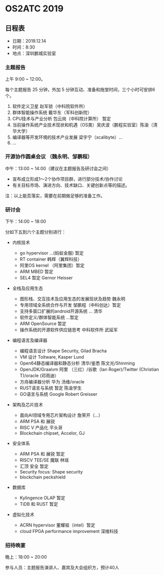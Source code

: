 # OS2ATC 2019

## 日程表

- 日期：2019.12.14
- 时间：8:30
- 地点：深圳鹏城实验室


### 主题报告

上午 9:00 \~ 12:00。

每个主题报告 25 分钟，外加 5 分钟互动、准备和拖堂时间，三个小时可安排6个。

1. 软件定义卫星 赵军锁（中科院软件所）
1. 群体智能操作系统 戴华东（军科创新院）
1. CPU技术与产业分析 包云岗（中科院计算所） 暂定
1. 当前操作系统产业技术现状和机遇（OS类）吴庆波（鹏程实验室）陈渝（清华大学）
1. 编译器等开发环境的技术产业发展 梁宇宁（xcalibyte）...
1. ...

### 开源协作圆桌会议 （魏永明、邹鹏程）

中午：13:00 \~ 14:00（建议在主题报告及研讨会之间）

- 宣布成立形成1～2个协作项目群，进行部分技术/协作讨论
- 有关目标市场、演进方向、技术缺口、关键创新点等的描述。

注：以上能否落实，需要在前期做足够的准备工作。

### 研讨会

下午：14:00 \~ 18:00

分如下五到六个主题分别进行：

- 内核技术
   - go hypervisor ...(蚂蚁金服)  暂定
   - RT container 韩辉（翼辉科技）
   - 阿里OS kernel （阿里集团）暂定
   - ARM MBED 暂定
   - SEL4 暂定 Gernor Heisser

- 全栈及应用生态
   - 图形栈、交互技术及应用生态的发展现状及趋势 魏永明
   - 专用领域全系统合作与开发  邹鹏程（中科创达）暂定
   - 支持多窗口扩展的android开源系统 ... 清华
   - 软件定义/群体智能系统 ...暂定
   - ARM OpenSource 暂定
   - 操作系统的开源软件供应链思考 中科软件所 武延军


- 编程语言及编译器
   - 编程语言设计 Shape Security, Gilad Bracha
   - VM 设计  Toitware, Kasper Lund
   - Open64静态编译器和静态分析 清华/鉴悉 陈文光/Shinming
   - OpenJDK/Graalvm 阿里 （三红）/谷歌（Ian Roger)/Twitter (Christian T)/oracle (邓雨迪）
   - 方舟编译器分析  华为 汤维/oracle 
   - RUST语言与系统  暂定 陈渝学生
   - GO语言与系统  Google Robert Greisser

- 架构及芯片技术
   - 面向AI领域专用芯片架构设计 詹荣开（...）
   - ARM PSA 和 展锐 
   - RISC V 产品化 平头哥
   - Blockchain chipset, Accelor, GJ 

- 安全体系
   - ARM PSA 和 展锐 暂定
   - RISCV TEE/SE 魔联 林瑶
   - 汇顶 安全 暂定
   - Security focus: Shape security 
   - blockchain peckshield
   
- 数据库
   - Kylingence OLAP 暂定
   - TiDB 和 RUST 暂定

- 虚拟化技术
   - ACRN hypervisor  董耀祖（intel）暂定
   - cloud FPGA performance improvement 深维科技 

### 招待晚宴

晚上：18:00 \~ 20:00

参与人员：主题报告演讲人、嘉宾及大会组织方，预计40人

